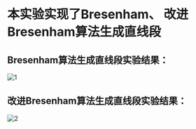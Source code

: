 # 本实验实现了Bresenham、 改进Bresenham算法生成直线段
## Bresenham算法生成直线段实验结果：
![1](https://user-images.githubusercontent.com/102289246/174814326-2cfec079-3a9f-4122-b3e8-4bbc2ac54fc9.png)

## 改进Bresenham算法生成直线段实验结果：
![2](https://user-images.githubusercontent.com/102289246/174814336-c814d05b-4213-49ca-9107-9b843602162b.png)
